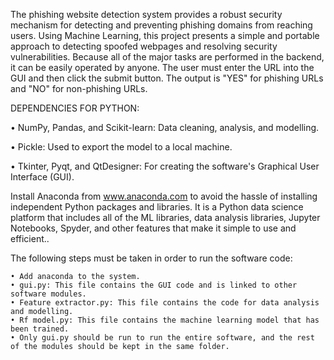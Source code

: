 The phishing website detection system provides a robust security mechanism for detecting and preventing phishing domains from reaching users. Using Machine Learning, this project presents a simple and portable approach to detecting spoofed webpages and resolving security vulnerabilities. Because all of the major tasks are performed in the backend, it can be easily operated by anyone. The user must enter the URL into the GUI and then click the submit button. The output is "YES" for phishing URLs and "NO" for non-phishing URLs.

DEPENDENCIES FOR PYTHON:


• NumPy, Pandas, and Scikit-learn: Data cleaning, analysis, and modelling.

• Pickle: Used to export the model to a local machine.

• Tkinter, Pyqt, and QtDesigner: For creating the software's Graphical User Interface (GUI).
 
Install Anaconda from www.anaconda.com to avoid the hassle of installing independent Python packages and libraries. It is a Python data science platform that includes all of the ML libraries, data analysis libraries, Jupyter Notebooks, Spyder, and other features that make it simple to use and efficient.. 


The following steps must be taken in order to run the software code:
	
	• Add anaconda to the system.
	• gui.py: This file contains the GUI code and is linked to other software modules.
	• Feature extractor.py: This file contains the code for data analysis and modelling.
	• Rf model.py: This file contains the machine learning model that has been trained.
	• Only gui.py should be run to run the entire software, and the rest of the modules should be kept in the same folder.

